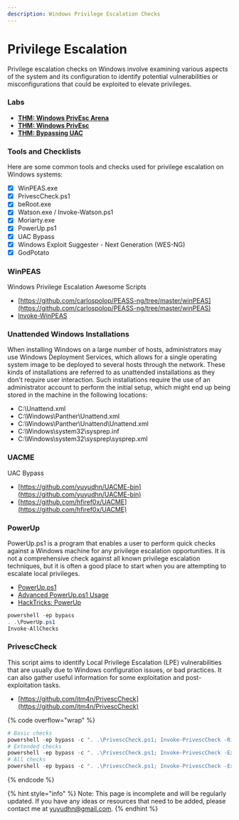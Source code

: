 ```yaml
---
description: Windows Privilege Escalation Checks
---
```


# Privilege Escalation

Privilege escalation checks on Windows involve examining various aspects of the system and its configuration to identify potential vulnerabilities or misconfigurations that could be exploited to elevate privileges.&#x20;

### Labs

* [**THM: Windows PrivEsc Arena**](https://tryhackme.com/r/room/windowsprivescarena)
* [**THM: Windows PrivEsc**](https://tryhackme.com/r/room/windows10privesc)
* [**THM: Bypassing UAC**](https://tryhackme.com/r/room/bypassinguac)

### Tools and Checklists

Here are some common tools and checks used for privilege escalation on Windows systems:

* [x] WinPEAS.exe
* [x] PrivescCheck.ps1
* [x] beRoot.exe
* [x] Watson.exe / Invoke-Watson.ps1
* [x] Moriarty.exe
* [x] PowerUp.ps1
* [x] UAC Bypass
* [x] Windows Exploit Suggester - Next Generation (WES-NG)
* [x] GodPotato

### WinPEAS

Windows Privilege Escalation Awesome Scripts

* [https://github.com/carlospolop/PEASS-ng/tree/master/winPEAS](https://github.com/carlospolop/PEASS-ng/tree/master/winPEAS)
* [Invoke-WinPEAS](https://raw.githubusercontent.com/BC-SECURITY/Empire/main/empire/server/data/module_source/privesc/Invoke-winPEAS.ps1)

### Unattended Windows Installations

When installing Windows on a large number of hosts, administrators may use Windows Deployment Services, which allows for a single operating system image to be deployed to several hosts through the network. These kinds of installations are referred to as unattended installations as they don't require user interaction. Such installations require the use of an administrator account to perform the initial setup, which might end up being stored in the machine in the following locations:

* C:\Unattend.xml
* C:\Windows\Panther\Unattend.xml
* C:\Windows\Panther\Unattend\Unattend.xml
* C:\Windows\system32\sysprep.inf
* C:\Windows\system32\sysprep\sysprep.xml

### UACME

UAC Bypass

* [https://github.com/yuyudhn/UACME-bin](https://github.com/yuyudhn/UACME-bin)
* [https://github.com/hfiref0x/UACME](https://github.com/hfiref0x/UACME)

### PowerUp

PowerUp.ps1 is a program that enables a user to perform quick checks against a Windows machine for any privilege escalation opportunities. It is not a comprehensive check against all known privilege escalation techniques, but it is often a good place to start when you are attempting to escalate local privileges.

* [PowerUp.ps1](https://github.com/PowerShellMafia/PowerSploit/blob/master/Privesc/PowerUp.ps1)
* [Advanced PowerUp.ps1 Usage](https://rootrecipe.medium.com/advanced-powerup-ps1-usage-ad0f6d713a9f)
* [HackTricks: PowerUp](https://book.hacktricks.xyz/windows-hardening/windows-local-privilege-escalation/powerup)

```powershell
powershell -ep bypass
. .\PowerUp.ps1
Invoke-AllChecks
```

### PrivescCheck

This script aims to identify Local Privilege Escalation (LPE) vulnerabilities that are usually due to Windows configuration issues, or bad practices. It can also gather useful information for some exploitation and post-exploitation tasks.

* [https://github.com/itm4n/PrivescCheck](https://github.com/itm4n/PrivescCheck)

{% code overflow="wrap" %}
```powershell
# Basic checks
powershell -ep bypass -c ". .\PrivescCheck.ps1; Invoke-PrivescCheck -Risky"
# Extended checks
powershell -ep bypass -c ". .\PrivescCheck.ps1; Invoke-PrivescCheck -Extended -Report PrivescCheck_$($env:COMPUTERNAME) -Format TXT,HTML"
# All checks
powershell -ep bypass -c ". .\PrivescCheck.ps1; Invoke-PrivescCheck -Extended -Audit -Report PrivescCheck_$($env:COMPUTERNAME) -Format TXT,HTML"
```
{% endcode %}

{% hint style="info" %}
Note: This page is incomplete and will be regularly updated. If you have any ideas or resources that need to be added, please contact me at yuyudhn@gmail.com.
{% endhint %}
